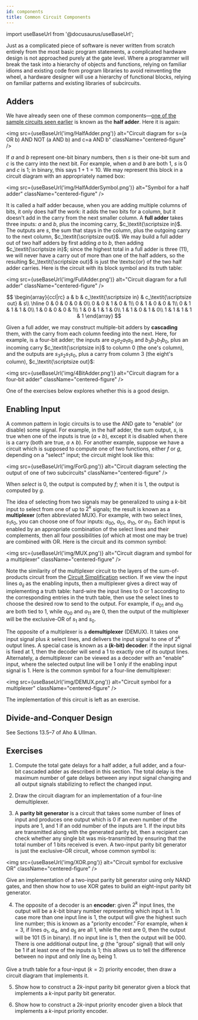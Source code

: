 ```yaml
---
id: components
title: Common Circuit Components
---
```

import useBaseUrl from '@docusaurus/useBaseUrl';

Just as a complicated piece of software is never written from scratch entirely
from the most basic program statements, a complicated hardware design is not
approached purely at the gate level. Where a programmer will break the task into
a hierarchy of objects and functions, relying on familiar idioms and existing
code from program libraries to avoid reinventing the wheel, a hardware designer
will use a hierarchy of functional blocks, relying on familiar patterns and
existing libraries of subcircuits.

## Adders

We have already seen one of these common
components&mdash;[one of the sample circuits seen earlier](circuits#circuits-as-expression-trees)
is known as the **half adder**. Here it is again:

<img src={useBaseUrl('img/HalfAdder.png')}
alt="Circuit diagram for s=(a OR b) AND NOT (a AND b) and c=a AND b" className="centered-figure" />

If $a$ and $b$ represent one-bit binary numbers, then $s$ is their one-bit sum
and $c$ is the carry into the next bit. For example, when $a$ and $b$ are both
1, $s$ is 0 and $c$ is 1; in binary, this says $1+1=10$. We may represent this
block in a circuit diagram with an appropriately named box:

<img src={useBaseUrl('img/HalfAdderSymbol.png')}
alt="Symbol for a half adder" className="centered-figure" />

It is called a half adder because, when you are adding multiple columns of bits, it only does half the work: it adds the two bits for a column, but it doesn't add in the carry from the next smaller column. A **full adder** takes three inputs: $a$ and $b$, plus the incoming carry, $c_\textit{\scriptsize in}$. The outputs are $s$, the sum that stays in the column, plus the outgoing carry to the next column, $c_\textit{\scriptsize out}$. We may build a full adder out of two half adders by first adding $a$ to $b$, then adding $c_\textit{\scriptsize in}$; since the highest total in a full adder is three (11), we will never have a carry out of more than one of the half adders, so the resulting $c_\textit{\scriptsize out}$ is just the \textsc{or} of the two half adder carries. Here is the circuit with its block symbol and its truth table:

<img src={useBaseUrl('img/FullAdder.png')}
alt="Circuit diagram for a full adder" className="centered-figure" />

$$ \begin{array}{ccl|rc}
a & b & c_\textit{\scriptsize in} & c_\textit{\scriptsize out} & s\\ \hline
0 & 0 & 0 & 0 & 0\\
0 & 0 & 1 & 0 & 1\\
0 & 1 & 0 & 0 & 1\\
0 & 1 & 1 & 1 & 0\\
1 & 0 & 0 & 0 & 1\\
1 & 0 & 1 & 1 & 0\\
1 & 1 & 0 & 1 & 0\\
1 & 1 & 1 & 1 & 1
\end{array} $$

Given a full adder, we may construct multiple-bit adders by **cascading** them,
with the carry from each column feeding into the next. Here, for example, is a
four-bit adder; the inputs are $a_3a_2a_1a_0$ and $b_3b_2b_1b_0$, plus an
incoming carry $c_\textit{\scriptsize in}$ to column 0 (the one's column), and
the outputs are $s_3s_2s_1s_0$, plus a carry from column 3 (the eight's column),
$c_\textit{\scriptsize out}$:

<img src={useBaseUrl('img/4BitAdder.png')}
alt="Circuit diagram for a four-bit adder" className="centered-figure" />

One of the exercises below explores whether this is a good design.

## Enabling Input

A common pattern in logic circuits is to use the AND gate to "enable" (or
disable) some signal. For example, in the half adder, the sum output, $s$, is
true when one of the inputs is true ($a+b$), except it is disabled when there is
a carry (both are true, $a\land b$). For another example, suppose we have a
circuit which is supposed to compute one of two functions, either $f$ or $g$,
depending on a "select" input; the circuit might look like this:

<img src={useBaseUrl('img/ForG.png')}
alt="Circuit diagram selecting the output of one of two subcircuits" className="centered-figure" />

When _select_ is 0, the output is computed by $f$; when it is 1, the output is computed by $g$.

The idea of selecting from two signals may be generalized to using a $k$-bit
input to select from one of up to $2^k$ signals; the result is known as a
**multiplexer** (often abbreviated MUX). For example, with two select lines,
$s_1s_0$, you can choose one of four inputs: $a_{00}$, $a_{01}$, $a_{10}$, or
$a_{11}$. Each input is enabled by an appropriate combination of the select
lines and their complements, then all four possibilities (of which at most one
may be true) are combined with OR. Here is the circuit and its common
symbol:

<img src={useBaseUrl('img/MUX.png')}
alt="Circuit diagram and symbol for a multiplexer" className="centered-figure" />

Note the similarity of the multiplexer circuit to the layers of the
sum-of-products circuit from the [Circuit Simplification](simplify) section. If
we view the input lines $a_{ij}$ as the enabling inputs, then a multiplexer
gives a direct way of implementing a truth table: hard-wire the input lines to 0
or 1 according to the corresponding entries in the truth table, then use the
select lines to choose the desired row to send to the output. For example, if
$a_{01}$ and $a_{10}$ are both tied to 1, while $a_{00}$ and $a_{11}$ are 0,
then the output of the multiplexer will be the exclusive-OR of $s_1$ and $s_0$.

The opposite of a multiplexer is a **demultiplexer** (DEMUX). It takes one input
signal plus $k$ select lines, and delivers the input signal to one of $2^k$
output lines. A special case is known as a **($k$-bit) decoder**: if the input
signal is fixed at 1, then the decoder will send a 1 to exactly one of its
output lines. Alternately, a demultiplexer can be viewed as a decoder with an
"enable" input, where the selected output line will be 1 only if the enabling
input signal is 1. Here is the common symbol for a four-line demultiplexer:

<img src={useBaseUrl('img/DEMUX.png')}
alt="Circuit symbol for a multiplexer" className="centered-figure" />

The implementation of this circuit is left as an exercise.

## Divide-and-Conquer Design

See Sections 13.5&ndash;7 of Aho & Ullman.

## Exercises

1. Compute the total gate delays for a half adder, a full adder, and a four-bit
   cascaded adder as described in this section. The total delay is the maximum
   number of gate delays between any input signal changing and all output
   signals stabilizing to reflect the changed input.

2. Draw the circuit diagram for an implementation of a four-line demultiplexer.

3. A **parity bit generator** is a circuit that takes some number of lines of
   input and produces one output which is 0 if an even number of the inputs are
   1, and 1 if an odd number of the inputs are 1. If the input bits are
   transmitted along with the generated parity bit, then a recipient can check
   whether any single bit was mis-transmitted by ensuring that the total number
   of 1 bits received is even. A two-input parity bit generator is just the
   exclusive-OR circuit, whose common symbol is:

<img src={useBaseUrl('img/XOR.png')}
alt="Circuit symbol for exclusive OR" className="centered-figure" />

Give an implementation of a two-input parity bit generator using only NAND
gates, and then show how to use XOR gates to build an eight-input parity bit
generator.

4. The opposite of a decoder is an **encoder**: given $2^k$ input lines, the
   output will be a $k$-bit binary number representing which input is 1. In case
   more than one input line is 1, the output will give the highest such line
   number; this is known as a "priority encoder." For example, when $k=3$, if
   lines $a_1$, $a_4$, and $a_5$ are all 1, while the rest are 0, then the
   output will be 101 (5 in binary). If no input line is 1, then the output will
   be 000. There is one additional output line, $g$ (the "group" signal) that
   will only be 1 if at least one of the inputs is 1; this allows us to tell the
   difference between no input and only line $a_0$ being 1.

Give a truth table for a four-input ($k=2$) priority encoder, then draw a
circuit diagram that implements it.

5. Show how to construct a $2k$-input parity bit generator given a block that
   implements a $k$-input parity bit generator.

6. Show how to construct a $2k$-input priority encoder given a block that
   implements a $k$-input priority encoder.
